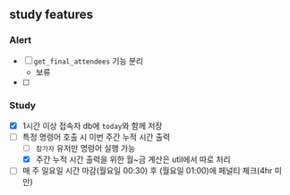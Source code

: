 ## study features

### Alert

- [ ] `get_final_attendees` 기능 분리
    - 보류
- [ ] 

### Study

- [x] 1시간 이상 접속자 db에 `today`와 함께 저장
- [ ] 특정 명령어 호출 시 이번 주간 누적 시간 출력
    - [ ] `참가자` 유저만 명령어 실행 가능
    - [x] 주간 누적 시간 출력을 위한 월~금 계산은 util에서 따로 처리
- [ ] 매 주 일요일 시간 마감(월요일 00:30) 후 (월요일 01:00)에 페널티 체크(4hr 미만)
